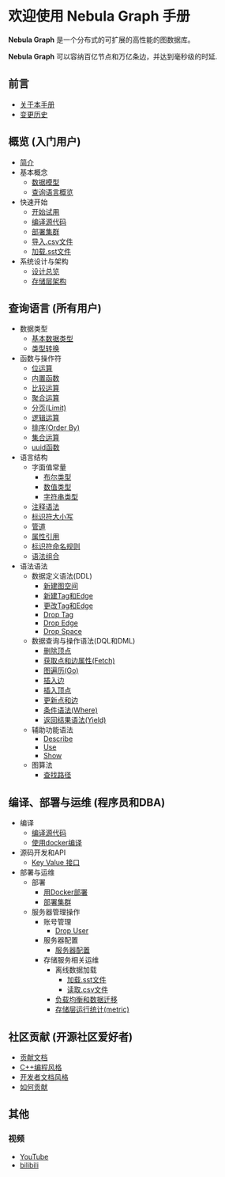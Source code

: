 # 欢迎使用 Nebula Graph 手册

**Nebula Graph** 是一个分布式的可扩展的高性能的图数据库。

**Nebula Graph** 可以容纳百亿节点和万亿条边，并达到毫秒级的时延.

## 前言

* [关于本手册](0.about-this-manual.md)
* [变更历史](CHANGELOG.md)

## 概览 (入门用户)

* [简介](1.overview/0.introduction.md)
* 基本概念
  * [数据模型](1.overview/1.concepts/1.data-model.md)
  * [查询语言概览](1.overview/1.concepts/2.nGQL-overview.md)
* 快速开始
  * [开始试用](1.overview/2.quick-start/1.get-started.md)
  * [编译源代码](3.build-develop-and-administration/1.build/build-source-code.md)
  * [部署集群](3.build-develop-and-administration/3.deploy-and-administration/deployment/deploy-cluster.md)
  * [导入.csv文件](3.build-develop-and-administration/3.deploy-and-administration/server-administration/storage-service-administration/data-import/import-csv-file.md)
  * [加载.sst文件](3.build-develop-and-administration/3.deploy-and-administration/server-administration/storage-service-administration/data-import/download-and-ingest-sst-file.md)
* 系统设计与架构
  * [设计总览](1.overview/3.design-and-architecture/1.design-and-architecture.md)
  * [存储层架构](1.overview/3.design-and-architecture/2.storage-design.md)

## 查询语言 (所有用户)

* 数据类型
  * [基本数据类型](2.query-language/1.data-types/data-types.md)
  * [类型转换](2.query-language/1.data-types/type-conversion.md)
* 函数与操作符
  * [位运算](2.query-language/2.functions-and-operators/bitwise-operators.md)
  * [内置函数](2.query-language/2.functions-and-operators/built-in-functions.md)
  * [比较运算](2.query-language/2.functions-and-operators/comparison-functions-and-operators.md)
  * [聚合运算](2.query-language/2.functions-and-operators/group-by-function.md)
  * [分页(Limit)](2.query-language/2.functions-and-operators/limit-syntax.md)
  * [逻辑运算](2.query-language/2.functions-and-operators/logical-operators.md)
  * [排序(Order By)](2.query-language/2.functions-and-operators/order-by-function.md)
  * [集合运算](2.query-language/2.functions-and-operators/set-operation.md)
  * [uuid函数](2.query-language/2.functions-and-operators/uuid.md)
* 语言结构
  * 字面值常量
    * [布尔类型](2.query-language/3.language-structure/literal-values/boolean-literals.md)
    * [数值类型](2.query-language/3.language-structure/literal-values/numeric-literals.md)
    * [字符串类型](2.query-language/3.language-structure/literal-values/string-literals.md)
  * [注释语法](2.query-language/3.language-structure/comment-syntax.md)
  * [标识符大小写](2.query-language/3.language-structure/identifier-case-sensitivity.md)
  * [管道](2.query-language/3.language-structure/pipe-syntax.md)
  * [属性引用](2.query-language/3.language-structure/property-reference.md)
  * [标识符命名规则](2.query-language/3.language-structure/schema-object-names.md)
  * [语法组合](2.query-language/3.language-structure/statement-composition.md)
* 语法语法
  * 数据定义语法(DDL)
    * [新建图空间](2.query-language/4.statement-syntax/1.data-definition-statements/create-space-syntax.md)
    * [新建Tag和Edge](2.query-language/4.statement-syntax/1.data-definition-statements/create-tag-edge-syntax.md)
    * [更改Tag和Edge](2.query-language/4.statement-syntax/1.data-definition-statements/alter-tag-edge-syntax.md)
    * [Drop Tag](2.query-language/4.statement-syntax/1.data-definition-statements/drop-tag-syntax.md)
    * [Drop Edge](2.query-language/4.statement-syntax/1.data-definition-statements/drop-edge-syntax.md)
    * [Drop Space](2.query-language/4.statement-syntax/1.data-definition-statements/drop-space-syntax.md)
  * 数据查询与操作语法(DQL和DML)
    * [删除顶点](2.query-language/4.statement-syntax/2.data-query-and-manipulation-statements/delete-vertex-syntax.md)
    * [获取点和边属性(Fetch)](2.query-language/4.statement-syntax/2.data-query-and-manipulation-statements/fetch-syntax.md)
    * [图遍历(Go)](2.query-language/4.statement-syntax/2.data-query-and-manipulation-statements/go-syntax.md)
    * [插入边](2.query-language/4.statement-syntax/2.data-query-and-manipulation-statements/insert-edge-syntax.md)
    * [插入顶点](2.query-language/4.statement-syntax/2.data-query-and-manipulation-statements/insert-vertex-syntax.md)
    * [更新点和边](2.query-language/4.statement-syntax/2.data-query-and-manipulation-statements/update-vertex-edge-syntax.md)
    * [条件语法(Where)](2.query-language/4.statement-syntax/2.data-query-and-manipulation-statements/where-syntax.md)
    * [返回结果语法(Yield)](2.query-language/4.statement-syntax/2.data-query-and-manipulation-statements/yield-syntax.md)
  * 辅助功能语法
    * [Describe](2.query-language/4.statement-syntax/3.utility-statements/describe-syntax.md)
    * [Use](2.query-language/4.statement-syntax/3.utility-statements/use-syntax.md)
    * [Show](2.query-language/4.statement-syntax/3.utility-statements/show-syntax.md)
  * 图算法
    * [查找路径](2.query-language/4.statement-syntax/4.graph-algorithm/find-path-syntax.md)

## 编译、部署与运维 (程序员和DBA)

* 编译
  * [编译源代码](3.build-develop-and-administration/1.build/build-source-code.md)
  * [使用docker编译](3.build-develop-and-administration/1.build/build-by-docker.md)
* 源码开发和API
  * [Key Value 接口](3.build-develop-and-administration/2.develop/kv-interfaces.md)
* 部署与运维
  * 部署
    * [用Docker部署](3.build-develop-and-administration/2.develop-and-interface/kv-interfaces.md)
    * [部署集群](3.build-develop-and-administration/3.deploy-and-administration/deployment/deploy-cluster.md)
  * 服务器管理操作
    * 账号管理
      * [Drop User](3.build-develop-and-administration/3.deploy-and-administration/server-administration/account-management-statements/drop-user-syntax.md)
    * 服务器配置
      * [服务器配置](3.build-develop-and-administration/3.deploy-and-administration/server-administration/configuration-statements/variables-syntax.md)
    * 存储服务相关运维
      * 离线数据加载
        * [加载.sst文件](3.build-develop-and-administration/3.deploy-and-administration/server-administration/storage-service-administration/data-import/download-and-ingest-sst-file.md)
        * [读取.csv文件](3.build-develop-and-administration/3.deploy-and-administration/server-administration/storage-service-administration/data-import/import-csv-file.md)
      * [负载均衡和数据迁移](3.build-develop-and-administration/3.deploy-and-administration/server-administration/storage-service-administration/storage-balance.md)
      * [存储层运行统计(metric)](3.build-develop-and-administration/3.deploy-and-administration/server-administration/storage-service-administration/storage-metrics.md)

## 社区贡献 (开源社区爱好者)

* [贡献文档](4.contributions/contribute-to-documentation.md)
* [C++编程风格](4.contributions/cpp-coding-style.md)
* [开发者文档风格](4.contributions/developer-documentation-style-guide.md)
* [如何贡献](4.contributions/how-to-contribute.md)

## 其他

### 视频

* [YouTube](https://www.youtube.com/channel/UC73V8q795eSEMxDX4Pvdwmw/)
* [bilibili](https://www.bilibili.com/video/av67454132)
